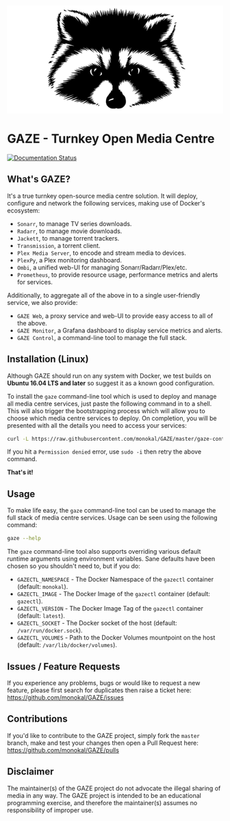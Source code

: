 <p align="center">
  <img src="static/images/gaze.png" alt="GAZE"/>
</p>

# GAZE - Turnkey Open Media Centre
[![Documentation Status](https://readthedocs.org/projects/gaze/badge/?version=latest)](http://gaze.readthedocs.io/en/latest/?badge=latest)
## What's GAZE?
It's a true turnkey open-source media centre solution. It will deploy, configure and network the following services, making use of Docker's ecosystem:
- `Sonarr`, to manage TV series downloads.
- `Radarr`, to manage movie downloads.
- `Jackett`, to manage torrent trackers.
- `Transmission`, a torrent client.
- `Plex Media Server`, to encode and stream media to devices.
- `PlexPy`, a Plex monitoring dashboard.
- `Ombi`, a unified web-UI for managing Sonarr/Radarr/Plex/etc.
- `Prometheus`, to provide resource usage, performance metrics and alerts for services.

Additionally, to aggregate all of the above in to a single user-friendly service, we also provide:
- `GAZE Web`, a proxy service and web-UI to provide easy access to all of the above.
- `GAZE Monitor`, a Grafana dashboard to display service metrics and alerts.
- `GAZE Control`, a command-line tool to manage the full stack.

## Installation (Linux)
Although GAZE should run on any system with Docker, we test builds on **Ubuntu 16.04 LTS and later** so suggest it as a known good configuration.

To install the `gaze` command-line tool which is used to deploy and manage all media centre services, just paste the following command in to a shell. This will also trigger the bootstrapping process which will allow you to choose which media centre services to deploy. On completion, you will be presented with all the details you need to access your services:
```sh
curl -L https://raw.githubusercontent.com/monokal/GAZE/master/gaze-control/gazectl-wrapper.sh > /usr/local/bin/gaze && chmod +x /usr/local/bin/gaze && gaze bootstrap
```
If you hit a `Permission denied` error, use `sudo -i` then retry the above command.

**That's it!**
## Usage
To make life easy, the `gaze` command-line tool can be used to manage the full stack of media centre services. Usage can be seen using the following command:
```sh
gaze --help
```
The `gaze` command-line tool also supports overriding various default runtime arguments using environment variables. Sane defaults have been chosen so you shouldn't need to, but if you do:
- `GAZECTL_NAMESPACE` - The Docker Namespace of the `gazectl` container (default: `monokal`).
- `GAZECTL_IMAGE` - The Docker Image of the `gazectl` container (default: `gazectl`).
- `GAZECTL_VERSION` - The Docker Image Tag of the `gazectl` container (default: `latest`).
- `GAZECTL_SOCKET` - The Docker socket of the host (default: `/var/run/docker.sock`).
- `GAZECTL_VOLUMES` - Path to the Docker Volumes mountpoint on the host (default: `/var/lib/docker/volumes`).

## Issues / Feature Requests
If you experience any problems, bugs or would like to request a new feature, please first search for duplicates then raise a ticket here: https://github.com/monokal/GAZE/issues

## Contributions
If you'd like to contribute to the GAZE project, simply fork the `master` branch, make and test your changes then open a Pull Request here: https://github.com/monokal/GAZE/pulls

## Disclaimer
The maintainer(s) of the GAZE project do not advocate the illegal sharing of media in any way. The GAZE project is intended to be an educational programming exercise, and therefore the maintainer(s) assumes no responsibility of improper use.
